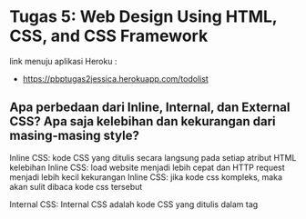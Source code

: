 # Tugas 5: Web Design Using HTML, CSS, and CSS Framework

link menuju aplikasi Heroku : 

- https://pbptugas2jessica.herokuapp.com/todolist


## Apa perbedaan dari Inline, Internal, dan External CSS? Apa saja kelebihan dan kekurangan dari masing-masing style?
Inline CSS: kode CSS yang ditulis secara langsung pada setiap atribut HTML
kelebihan Inline CSS: load website menjadi lebih cepat dan HTTP request menjadi lebih kecil
kekurangan Inline CSS: jika kode css kompleks, maka akan sulit dibaca kode css tersebut


Internal CSS: Internal CSS adalah kode CSS yang ditulis dalam tag <style> dan lokasinya berada pada file HTML. Internal CSS biasanya digunakan untuk membuat style khusus dalam satu halaman website.
kelebihan Internal CSS: dapat membuat kustomisasi per halaman/per file html
kekurangan Internal CSS: tidal efektif jika digunakan pada banyak file karena akan terjadi duplikasi kode



External CSS: kode CSS yang penulisannya dipisah dengan file HTML. Jadi file CSS ditulis pada file terpisah. File External CSS biasanya dipanggil pada bagian <head> dari file html.
kelebihan External CSS: lebih mudah dibaca dan kode dapat digunakan pada banyak file tanpa adanya duplikasi kode
kekurangan External CSS: 	halaman website rawan berantakan saat file CSS gagal load dengan sempurna sehingga tampilan website berantakan.




## Jelaskan tag HTML5 yang kamu ketahui.
1. <title> = Mengatur title website (pada bagian tab)
2. <form> = Membuat form untuk input user
3. <a> = Mendefinisikan link
4. <div> = Mendefinisikan bagian tertentu dalam document.
5. <h…> = Mendefinisikan header pada dokumen html.
6. <nav> = Mendefinisikan navigasi link.
7. <style> = Mendefinisikan style untuk css.
8. <button> = Membuat tombol

## Jelaskan tipe-tipe CSS selector yang kamu ketahui.
1. Tag Selector = selector yang menuju tag html (seperti h1, button, dll).
2. ID Selector = selector yang menunjuk pada id dari elemen html. Implementasi dengan (#)
3. Class Selector = selector yang menunjuk pada eleven html yang mempunyai class tertentu. Implements dengan (.)


## Jelaskan bagaimana cara kamu mengimplementasikan checklist di atas.
Menggunakan kustomisasi halaman-halaman dan elemen-elemen dengan menggunakan css dan framework css bootstrap. Lalu melakukan save lulu, git add, dan commit. Serta melakukan push untuk dideploy sehingga web sudah terdeploy dengan style.
